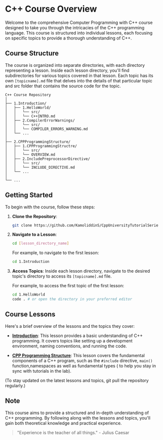 
# C++ Course Overview

Welcome to the comprehensive Computer Programming with  C++ course designed to take you through the intricacies of the C++ programming language. This course is structured into individual lessons, each focusing on specific topics to provide a thorough understanding of C++.

## Course Structure

The course is organized into separate directories, with each directory representing a lesson. Inside each lesson directory, you'll find subdirectories for various topics covered in that lesson. Each topic has its own `[topicname].md` file that delves into the details of that particular topic and src folder that contains the source code for the topic.

```
C++ Course Repository
│
├── 1.Introduction/
│   ├── 1.HelloWorld/
│   │   └── src/
│   │   └── C++INTRO.md
│   ├── 2.CompilerErrorWarnings/
│   │   └── src/
│   │   └── COMPILER_ERRORS_WARNING.md
│   └── ...
│
├── 2.CPPProgrammingStructure/
│   ├── 1.CPPProgrammingStructre/
│   │   └── src/
│   │   └── OVERVIEW.md
│   ├── 2.IncludePreprocessorDirective/
│   │   └── src/
│   │   └── INCLUDE_DIRECTIVE.md
│   └── ...
│
└── ...
```

## Getting Started

To begin with the course, follow these steps:

1. **Clone the Repository**: 
   ```bash
   git clone https://github.com/KamoliddinS/CppUniversityTutorialSeries.git
   ```

2. **Navigate to a Lesson**:
   ```bash
   cd [lesson_directory_name]
   ```

   For example, to navigate to the first lesson:
   ```bash
   cd 1.Introduction
   ```

3. **Access Topics**:
   Inside each lesson directory, navigate to the desired topic's directory to access its `[topicname].md` file.

   For example, to access the first topic of the first lesson:
   ```bash
   cd 1.HelloWorld
   code . # or open the directory in your preferred editor
   ```

## Course Lessons

Here's a brief overview of the lessons and the topics they cover:

- **[Introduction](./1.Introduction/README.md)**: This lesson provides a basic understanding of C++ programming. It covers topics like setting up a development environment, naming conventions, and running the code.


- **[CPP Programming Structure](./2.CPPProgrammingStructure/README.md)**: This lesson covers the fundamental components of a C++ program, such as the `#include` directive, `main()` function,namespaces as well as fundamental types ( to help you stay in sync with tutorials in the lab). 

(To stay updated on the latest lessons and topics, git pull the repository regularly.)

## Note

This course aims to provide a structured and in-depth understanding of C++ programming. By following along with the lessons and topics, you'll gain both theoretical knowledge and practical experience.


> "Experience is the teacher of all things." - Julius Caesar

